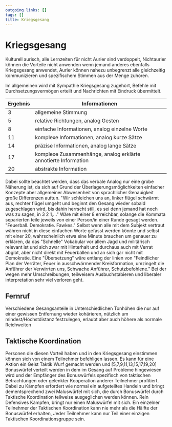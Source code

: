 ```yaml
---
outgoing links: []
tags: []
title: Kriegsgesang
---
```

# Kriegsgesang
Kulturell aurisch, alle Lernzeiten für nicht Aurier sind verdoppelt, Nichtaurier können die Vorteile nicht anwenden wenn jemand anderes ebenfalls Kriegsgesang anwendet, Aurier können nahezu unbegrenzt alle gleichzeitig kommunizieren und spezifischem Stimmen aus der Menge zuhören.

Im allgemeinen wird mit Sympathie Kriegsgesang zugehört, Befehle mit Durchsetzungsvermögen erteilt und Nachrichten mit Eindruck übermittelt.

|Ergebnis|Informationen|
|---|---|
|3| allgemeine Stimmung|
|5| relative Richtungen, analog Gesten|
|8| einfache Informationen, analog einzelne Worte|
|11| komplexe Informationen, analog kurze Sätze|
|14| präzise Informationen, analog lange Sätze|
|17| komplexe Zusammenhänge, analog erklärte annotierte Information|
|20| abstrakte Information|

Dabei sollte beachtet werden, dass das verbale Analog nur eine grobe Näherung ist, da sich auf Grund der Überlagerungsmöglichkeiten einfacher Konzepte aber allgemeiner Abwesenheit von sprachlicher Genauigkeit große Differenzen auftun. 
"Wir schleichen uns an, linker flügel schwärmt aus, rechter flügel umgeht und beginnt den Gesang wieder sobald zugeschlagen wird, bis dahin herrscht still, es sei denn jemand hat noch was zu sagen, in 3 2 1,..."
Wäre mit einer 8 erreichbar, solange die Kommata separierten teile jeweils von einer Person/in einer Runde gesagt werden. 
"Feuerball. Demokratie. Fawkes." Selbst wenn alle mit dem Subjekt vertraut währen nicht in diese einfachen Worte gefasst werden könnte und selbst mit einer 20, wahrscheinlich etwa eine Minute brauchen um genauer zu erklären, da das "Schnelle" Vokabular vor allem Jagd und militärisch relevant ist und sich zwar mit Hinterhalt und durchaus auch mit Verrat abgibt, aber nicht direkt mit Feuerbällen und an sich gar nicht mit Demokratie.
Eine "Übersetzung" wäre entlang der linien von "Feindlicher Plan der Verräter, Feuer in ausschwärmender Kreisformation, umzingelt die Anführer der Verwirrten uns, Schwache Anführer, Schutzbefohlene." Bei der wegen mehr Umschreibungen, teilweisem Ausbuchstabieren und liberaler interpretation sehr viel verloren geht.

## Fernruf
Verschiedene Gesangsanteile in Unterschiedlichen Tonhöhen die nur auf einer gewissen Entfernung wieder kohärieren, nützlich um mindest/Höchstdistanz festzulegen, erlaubt aber auch höhere als normale Reichweiten

## Taktische Koordination
Personen die diesen Vorteil haben und in den Kriegsgesang einstimmen können sich von einem Teilnehmer befehligen lassen. 
Es kann für eine Aktion ein Geist Taktik Wurf gemacht werden und \[5,7,9,11,13,15,17,19,20] Bonuswürfel verteilt werden in dem im Gesang auf Probleme hingewiesen wird und der Empfänger des Bonuswürfels spezifisch von taktischen Betrachtungen oder gelenkter Kooperation anderer Teilnehmer profitiert. Dabei zu Kämpfen erfordert wie normal ein aufgeteiltes Handeln und bringt dementsprechend zwei Maluswürfel mit sich, die durch Bonuswürfel durch Taktische Koordination teilweise ausgeglichen werden können. Rein Defensives Kämpfen, bringt nur einen Maluswürfel mit sich.
Ein einzelner Teilnehmer der Taktischen Koordination kann nie mehr als die Hälfte der Bonuswürfel erhalten, Jeder Teilnehmer kann nur Teil einer einzigen Taktischen Koordinationsgruppe sein.

## 
